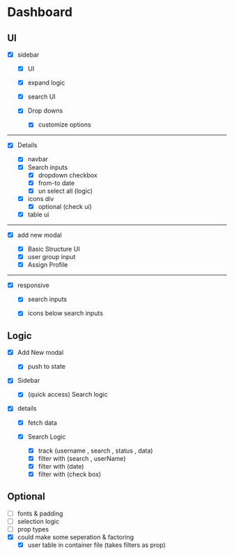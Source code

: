 # Dashboard

## UI

- [x] sidebar

  - [x] UI
  - [x] expand logic
  - [x] search UI

  - [x] Drop downs

    - [x] customize options

---

- [x] Details

  - [x] navbar
  - [x] Search inputs
    - [x] dropdown checkbox
    - [x] from-to date
    - [x] un select all (logic)
  - [x] icons div
    - [x] optional (check ui)
  - [x] table ui

---

- [x] add new modal

  - [x] Basic Structure UI
  - [x] user group input
  - [x] Assign Profile

---

- [x] responsive

  - [x] search inputs

  - [x] icons below search inputs

## Logic

- [x] Add New modal

  - [x] push to state

- [x] Sidebar

  - [x] (quick access) Search logic

- [x] details

  - [x] fetch data
  - [x] Search Logic

    - [x] track (username , search , status , data)
    - [x] filter with (search , userName)
    - [x] filter with (date)
    - [x] filter with (check box)

## Optional

- [ ] fonts & padding
- [ ] selection logic
- [ ] prop types
- [x] could make some seperation & factoring
  - [x] user table in container file (takes filters as prop)
